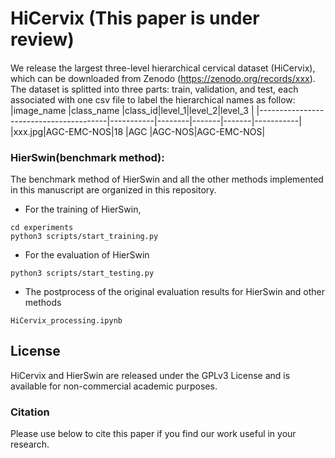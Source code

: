 
# HiCervix (This paper is under review)
####

We release the largest three-level hierarchical cervical dataset (HiCervix), which can be downloaded from Zenodo (https://zenodo.org/records/xxx). The dataset is splitted into three parts: train, validation, and test, each associated with one csv file to label the hierarchical names as follow:
|image_name                              |class_name |class_id|level_1|level_2|level_3    |
|----------------------------------------|-----------|--------|-------|-------|-----------|
|xxx.jpg|AGC-EMC-NOS|18      |AGC    |AGC-NOS|AGC-EMC-NOS|
<!--If you want to request data, please send me [data use agreement](https://docs.google.com/document/d/1B0fRRf8H40zG7l4gMnEUmr9PJaz5Z8HR/edit?usp=sharing&ouid=104345779948250629209&rtpof=true&sd=true) to this email (ys810137152@gmail.com) and we will send you the data link in 1-3 business days.-->


### HierSwin(benchmark method):
The benchmark method of HierSwin and all the other methods implemented in this manuscript are organized in this repository.  
* For the training of HierSwin, 

```
cd experiments
python3 scripts/start_training.py
```

* For the evaluation of HierSwin

```
python3 scripts/start_testing.py
```
* The postprocess of the original evaluation results for HierSwin and other methods
```
HiCervix_processing.ipynb
```

## License

HiCervix and HierSwin are released under the GPLv3 License and is available for non-commercial academic purposes.

### Citation
Please use below to cite this paper if you find our work useful in your research.


